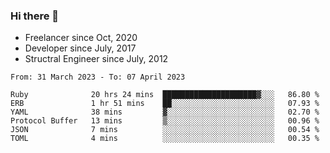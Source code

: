 ### Hi there 👋

- Freelancer since Oct, 2020
- Developer since July, 2017
- Structral Engineer since July, 2012

<!--START_SECTION:waka-->

```text
From: 31 March 2023 - To: 07 April 2023

Ruby              20 hrs 24 mins  █████████████████████▓░░░   86.80 %
ERB               1 hr 51 mins    ██░░░░░░░░░░░░░░░░░░░░░░░   07.93 %
YAML              38 mins         ▓░░░░░░░░░░░░░░░░░░░░░░░░   02.70 %
Protocol Buffer   13 mins         ▒░░░░░░░░░░░░░░░░░░░░░░░░   00.96 %
JSON              7 mins          ░░░░░░░░░░░░░░░░░░░░░░░░░   00.54 %
TOML              4 mins          ░░░░░░░░░░░░░░░░░░░░░░░░░   00.35 %
```

<!--END_SECTION:waka-->
